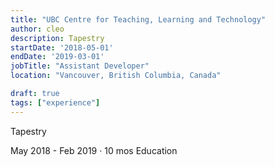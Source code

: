 ```yaml
---
title: "UBC Centre for Teaching, Learning and Technology"
author: cleo
description: Tapestry
startDate: '2018-05-01'
endDate: '2019-03-01'
jobTitle: "Assistant Developer"
location: "Vancouver, British Columbia, Canada"

draft: true
tags: ["experience"]
---
```


Tapestry

May 2018 - Feb 2019 · 10 mos
Education
